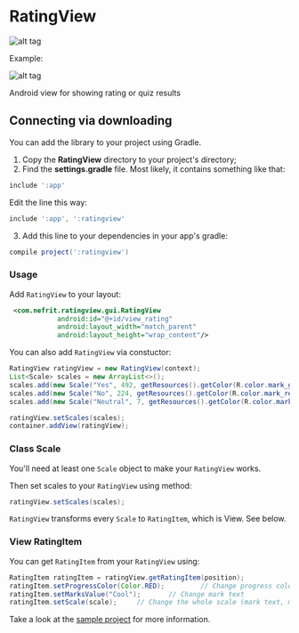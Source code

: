 # RatingView

![alt tag](https://i.imgur.com/hgC7q3I.png)

Example:

![alt tag](https://i.imgur.com/BkGt9Jz.png)

Android view for showing rating or quiz results

Connecting via downloading 
----------

You can add the library to your project using Gradle.
1) Copy the **RatingView** directory to your project's directory;
2) Find the **settings.gradle** file. Most likely, it contains something like that:

```gradle
include ':app'
```

Edit the line this way:

```gradle
include ':app', ':ratingview'
```

3) Add this line to your dependencies in your app's gradle:

```gradle
compile project(':ratingview')
```

### Usage

Add `RatingView` to your layout:
```xml
 <com.nefrit.ratingview.gui.RatingView
            android:id="@+id/view_rating"
            android:layout_width="match_parent"
            android:layout_height="wrap_content"/>
```

You can also add `RatingView` via constuctor: 
```java
RatingView ratingView = new RatingView(context);
List<Scale> scales = new ArrayList<>();
scales.add(new Scale("Yes", 492, getResources().getColor(R.color.mark_green)));
scales.add(new Scale("No", 224, getResources().getColor(R.color.mark_red)));
scales.add(new Scale("Neutral", 7, getResources().getColor(R.color.mark_yellow)));

ratingView.setScales(scales);
container.addView(ratingView);
```

### Class Scale

You'll need at least one `Scale` object to make your `RatingView` works.

Then set scales to your `RatingView` using method: 
```java
ratingView.setScales(scales);
```
`RatingView` transforms every `Scale` to `RatingItem`, which is View. See below.

### View RatingItem

You can get `RatingItem` from your `RatingView` using: 
```java
RatingItem ratingItem = ratingView.getRatingItem(position);
ratingItem.setProgressColor(Color.RED);         // Change progress color
ratingItem.setMarksValue("Cool");       // Change mark text
ratingItem.setScale(scale);     // Change the whole scale (mark text, marks count and progress color)
```

Take a look at the [sample project](sample) for more information.